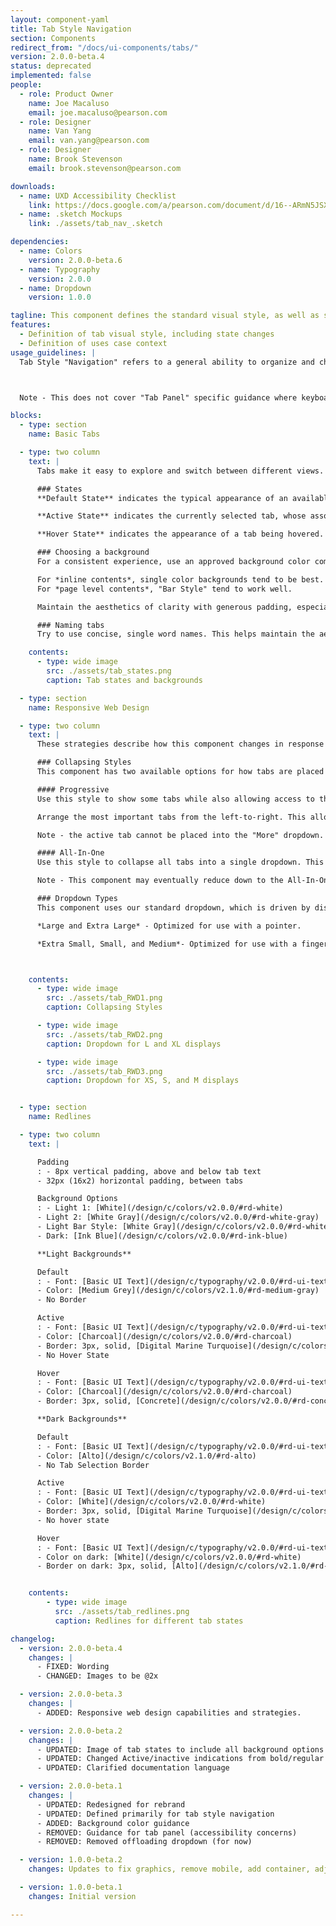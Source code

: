 ```yaml
---
layout: component-yaml
title: Tab Style Navigation
section: Components
redirect_from: "/docs/ui-components/tabs/"
version: 2.0.0-beta.4
status: deprecated
implemented: false
people:
  - role: Product Owner
    name: Joe Macaluso
    email: joe.macaluso@pearson.com
  - role: Designer
    name: Van Yang
    email: van.yang@pearson.com
  - role: Designer
    name: Brook Stevenson
    email: brook.stevenson@pearson.com

downloads:
  - name: UXD Accessibility Checklist
    link: https://docs.google.com/a/pearson.com/document/d/16--ARmN5JSXsDR20y-LnUo7wkLcZvIL0jq7DJZTR8wI/edit?usp=sharing
  - name: .sketch Mockups
    link: ./assets/tab_nav_.sketch

dependencies:
  - name: Colors
    version: 2.0.0-beta.6
  - name: Typography
    version: 2.0.0
  - name: Dropdown
    version: 1.0.0

tagline: This component defines the standard visual style, as well as some basic behavior for tab style navigation.
features:
  - Definition of tab visual style, including state changes
  - Definition of uses case context
usage_guidelines: |
  Tab Style "Navigation" refers to a general ability to organize and choose the primary content to display. This is purposefully broad to include linking to a separate page or staying on the same page.



  Note - This does not cover "Tab Panel" specific guidance where keyboard arrows can be used to switch tabs on a single page.

blocks:
  - type: section
    name: Basic Tabs

  - type: two column
    text: |
      Tabs make it easy to explore and switch between different views. Tabs enable content organization at a high level, such as switching between views, data sets, or functional aspects of an app. Present tabs as a single row above their associated content. Tab labels should succinctly describe the content within.

      ### States
      **Default State** indicates the typical appearance of an available, but not selected tab.

      **Active State** indicates the currently selected tab, whose associated content is currently being displayed.

      **Hover State** indicates the appearance of a tab being hovered.

      ### Choosing a background
      For a consistent experience, use an approved background color combination. Always choose based on your specific needs.

      For *inline contents*, single color backgrounds tend to be best.
      For *page level contents*, "Bar Style" tend to work well.

      Maintain the aesthetics of clarity with generous padding, especially if using a single color background.

      ### Naming tabs
      Try to use concise, single word names. This helps maintain the aesthetics and usability of clarity. However, if a tab cannot convey its contents clearly in a single concise word, reach out to a UX Writer and/or expand as needed.

    contents:
      - type: wide image
        src: ./assets/tab_states.png
        caption: Tab states and backgrounds

  - type: section
    name: Responsive Web Design

  - type: two column
    text: |
      These strategies describe how this component changes in response to insufficient width. This is accomplished by collapsing tabs into standard dropdown menus. How the tabs are placed into a dropdown is defined by collapsing style.

      ### Collapsing Styles
      This component has two available options for how tabs are placed into the dropdown. The appropriate style is dependent on the specific use case.

      #### Progressive
      Use this style to show some tabs while also allowing access to the rest with a dropdown. Tabs will be placed into a "More" dropdown, progressively, from right-to-left

      Arrange the most important tabs from the left-to-right. This allows the greatest likelihood of explicitly displaying the most important tabs to users regardless of screen size.

      Note - the active tab cannot be placed into the "More" dropdown.

      #### All-In-One
      Use this style to collapse all tabs into a single dropdown. This can be used useful if you don't want to increase access to certain tabs over others and/or want to maintain a simpler aesthetic. In this case, the dropdown label is defined as the active tab, serving as a title of sorts.

      Note - This component may eventually reduce down to the All-In-One style, even if the Progressive Style is used, when width will not allow two tabs and the "more" dropdown to be shown. If this is not desired, be sure to use concise naming of tabs.

      ### Dropdown Types
      This component uses our standard dropdown, which is driven by display size.

      *Large and Extra Large* - Optimized for use with a pointer.

      *Extra Small, Small, and Medium*- Optimized for use with a finger.



    contents:
      - type: wide image
        src: ./assets/tab_RWD1.png
        caption: Collapsing Styles

      - type: wide image
        src: ./assets/tab_RWD2.png
        caption: Dropdown for L and XL displays

      - type: wide image
        src: ./assets/tab_RWD3.png
        caption: Dropdown for XS, S, and M displays


  - type: section
    name: Redlines

  - type: two column
    text: |

      Padding
      : - 8px vertical padding, above and below tab text
      - 32px (16x2) horizontal padding, between tabs

      Background Options
      : - Light 1: [White](/design/c/colors/v2.0.0/#rd-white)
      - Light 2: [White Gray](/design/c/colors/v2.0.0/#rd-white-gray)
      - Light Bar Style: [White Gray](/design/c/colors/v2.0.0/#rd-white-gray) + [Moonlight Border](/design/c/colors/v2.0.0/#rd-moonlight) (1px solid, 100% page width)
      - Dark: [Ink Blue](/design/c/colors/v2.0.0/#rd-ink-blue)

      **Light Backgrounds**

      Default
      : - Font: [Basic UI Text](/design/c/typography/v2.0.0/#rd-ui-text-basic)
      - Color: [Medium Grey](/design/c/colors/v2.1.0/#rd-medium-gray)
      - No Border

      Active
      : - Font: [Basic UI Text](/design/c/typography/v2.0.0/#rd-ui-text-basic)
      - Color: [Charcoal](/design/c/colors/v2.0.0/#rd-charcoal)
      - Border: 3px, solid, [Digital Marine Turquoise](/design/c/colors/v2.0.0/#rd-digital-marine-turquoise)
      - No Hover State

      Hover
      : - Font: [Basic UI Text](/design/c/typography/v2.0.0/#rd-ui-text-basic)
      - Color: [Charcoal](/design/c/colors/v2.0.0/#rd-charcoal)
      - Border: 3px, solid, [Concrete](/design/c/colors/v2.0.0/#rd-concrete)

      **Dark Backgrounds**

      Default
      : - Font: [Basic UI Text](/design/c/typography/v2.0.0/#rd-ui-text-basic)
      - Color: [Alto](/design/c/colors/v2.1.0/#rd-alto)
      - No Tab Selection Border

      Active
      : - Font: [Basic UI Text](/design/c/typography/v2.0.0/#rd-ui-text-basic)
      - Color: [White](/design/c/colors/v2.0.0/#rd-white)
      - Border: 3px, solid, [Digital Marine Turquoise](/design/c/colors/v2.0.0/#rd-digital-marine-turquoise)      
      - No hover state

      Hover
      : - Font: [Basic UI Text](/design/c/typography/v2.0.0/#rd-ui-text-basic)
      - Color on dark: [White](/design/c/colors/v2.0.0/#rd-white)
      - Border on dark: 3px, solid, [Alto](/design/c/colors/v2.1.0/#rd-alto)


    contents:
        - type: wide image
          src: ./assets/tab_redlines.png
          caption: Redlines for different tab states

changelog:
  - version: 2.0.0-beta.4
    changes: |
      - FIXED: Wording
      - CHANGED: Images to be @2x

  - version: 2.0.0-beta.3
    changes: |      
      - ADDED: Responsive web design capabilities and strategies.

  - version: 2.0.0-beta.2
    changes: |      
      - UPDATED: Image of tab states to include all background options
      - UPDATED: Changed Active/inactive indications from bold/regular font weights to two shades of color.
      - UPDATED: Clarified documentation language

  - version: 2.0.0-beta.1
    changes: |
      - UPDATED: Redesigned for rebrand
      - UPDATED: Defined primarily for tab style navigation
      - ADDED: Background color guidance
      - REMOVED: Guidance for tab panel (accessibility concerns)
      - REMOVED: Removed offloading dropdown (for now)

  - version: 1.0.0-beta.2
    changes: Updates to fix graphics, remove mobile, add container, adjust redlines, and shuffle.

  - version: 1.0.0-beta.1
    changes: Initial version

---
```

